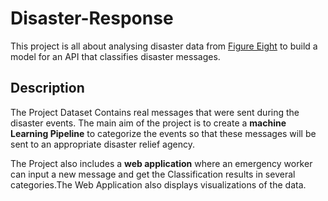 # Disaster-Response

This project is all about analysing disaster data from [Figure Eight](https://www.figure-eight.com/) to build a model for an API that classifies disaster messages.

<h2>Description</h2>

The Project Dataset Contains real messages that were sent during the disaster events. The main aim of the project is to create a **machine Learning Pipeline** to categorize the events so that these messages will be sent to an appropriate disaster relief agency.

The Project also includes a **web application** where an emergency worker can input a new message and get the Classification results in several categories.The Web Application also displays visualizations of the data.
